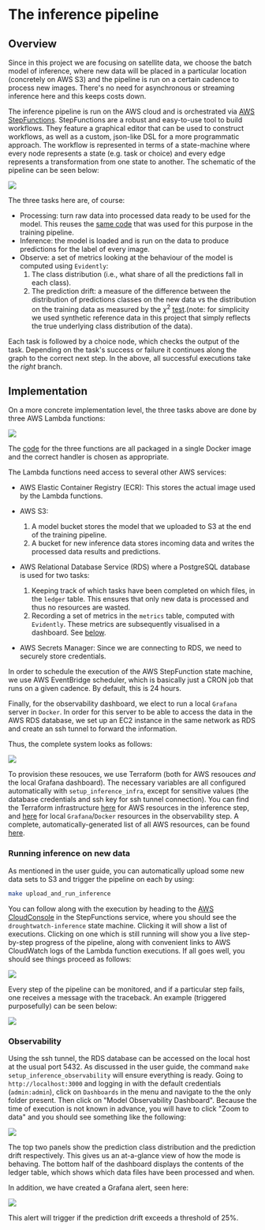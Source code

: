 # The inference pipeline
## Overview
Since in this project we are focusing on satellite data, we choose the batch model of inference, where new data will be placed in a particular location (concretely on AWS S3) and the pipeline is run on a certain cadence to process new images. There's no need for asynchronous or streaming inference here and this keeps costs down.

The inference pipeline is run on the AWS cloud and is orchestrated via [AWS StepFunctions](https://aws.amazon.com/step-functions/). StepFunctions are a robust and easy-to-use tool to build workflows. They feature a graphical editor that can be used to construct workflows, as well as a custom, json-like DSL for a more programmatic approach. The workflow is represented in terms of a state-machine where every node represents a state (e.g. task or choice) and every edge represents a transformation from one state to another. The schematic of the pipeline can be seen below:

![](./imgs/state_machine.png)

The three tasks here are, of course:

- Processing: turn raw data into processed data ready to be used for the model. This reuses the [same code]() that was used for this purpose in the training pipeline.
- Inference: the model is loaded and is run on the data to produce predictions for the label of every image.
- Observe: a set of metrics looking at the behaviour of the model is computed using `Evidently`:
    1. The class distribution (i.e., what share of all the predictions fall in each class).
    2. The prediction drift: a measure of the difference between the distribution of predictions classes on the new data vs the distribution on the training data  as measured by the $\chi^{2}$ [test](https://docs.evidentlyai.com/reference/data-drift-algorithm).(note: for simplicity we used synthetic reference data in this project that simply reflects the true underlying class distribution of the data).


Each task is followed by a choice node, which checks the output of the task. Depending on the task's success or failure it continues along the graph to the correct next step. In the above, all successful executions take the _right_ branch.

## Implementation
On a more concrete implementation level, the three tasks above are done by three AWS Lambda functions:

![](./imgs/state_machine_impl.png)

The [code](https://github.com/SergeiOssokine/droughtwatch_capstone/tree/main/inference/setup) for the three functions are all packaged in a single Docker image and the correct handler is chosen as appropriate.

The Lambda functions need access to several other AWS services:

- AWS Elastic Container Registry (ECR): This stores the actual image used by the Lambda functions.
- AWS S3:

    1. A model bucket stores the model that we uploaded to S3 at the end of the training pipeline.
    2. A bucket for new inference data stores incoming data and writes the processed data results and predictions.

- AWS Relational Database Service (RDS) where a PostgreSQL database is used for two tasks:

    1. Keeping track of which tasks have been completed on which files, in the `ledger` table. This ensures that only new data is processed and thus no resources are wasted.
    2. Recording a set of metrics in the `metrics` table, computed with `Evidently`. These metrics are subsequently visualised in a dashboard. See [below](#observability).

- AWS Secrets Manager: Since we are connecting to RDS, we need to securely store credentials.

In order to schedule the execution of the AWS StepFunction state machine, we use AWS EventBridge scheduler, which is basically just a CRON job that runs on a given cadence. By default, this is 24 hours.

Finally, for the observability dashboard, we elect to run a local `Grafana` server in `Docker`. In order for this server to be able to access the data in the AWS RDS database, we set up an EC2 instance in the same network as RDS and create an ssh tunnel to forward the information.

Thus, the complete system looks as follows:

![](./imgs/architecture.svg)


To provision these resouces, we use Terraform (both for AWS resouces _and_ the local Grafana dashboard). The necessary variables are all configured automatically with `setup_inference_infra`, except for sensitive values (the database credentials and ssh key for ssh tunnel connection). You can find the Terraform infrastructure [here](https://github.com/SergeiOssokine/droughtwatch_capstone/tree/main/inference/setup/tf) for AWS resources in the inference step, and [here](https://github.com/SergeiOssokine/droughtwatch_capstone/tree/main/inference/observability/tf) for local `Grafana`/`Docker` resources in the observability step. A complete, automatically-generated list of all AWS resources, can be found [here](tf_aws.md).



### Running inference on new data
As mentioned in the user guide, you can automatically upload some new data sets to S3 and trigger the pipeline on each by using:

```bash
make upload_and_run_inference
```
You can follow along with the execution by heading to the [AWS CloudConsole](https://console.aws.amazon.com/states/home) in the StepFunctions service, where you should see the `droughtwatch-inference` state machine. Clicking it will show a list of executions. Clicking on one which is still running will show you a live step-by-step progress of the pipeline, along with convenient links to AWS CloudWatch logs of the Lambda function executions. If all goes well, you should see things proceed as follows:

![](./imgs/statemachine.gif)

Every step of the pipeline can be monitored, and if a particular step fails, one receives a message with the traceback. An example (triggered purposefully) can be seen below:

![](./imgs/inference_fail.png)



### Observability
Using the ssh tunnel, the RDS database can be accessed on the local host at the usual port 5432. As discussed in the user guide, the command `make setup_inference_observability` will ensure everything is ready. Going to `http://localhost:3000` and logging in with the default credentials (`admin:admin`), click on `Dashboards` in the menu and navigate to the the only folder present. Then click on "Model Observability Dashboard". Because the time of execution is not known in advance, you will have to click "Zoom to data" and you should see something like the following:

![](./imgs/grafana_dashboard.png)

The top two panels show the prediction class distribution and the prediction drift respectively. This gives us an at-a-glance view of how the mode is behaving. The bottom half of the dashboard displays the contents of the ledger table, which shows which data files have been processed and when.

In addition, we have created a Grafana alert, seen here:

![](./imgs/grafana_alert.png)

This alert will trigger if the prediction drift exceeds a threshold of 25%.
